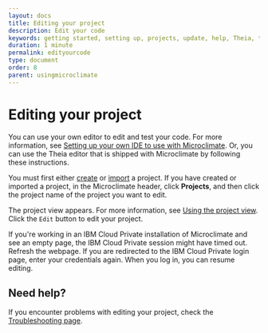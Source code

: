 ```yaml
---
layout: docs
title: Editing your project
description: Edit your code
keywords: getting started, setting up, projects, update, help, Theia, test, edit
duration: 1 minute
permalink: edityourcode
type: document
order: 8
parent: usingmicroclimate
---
```


# Editing your project

You can use your own editor to edit and test your code. For more information, see [Setting up your own IDE to use with Microclimate](settingownide). Or, you can use the Theia editor that is shipped with Microclimate by following these instructions.

You must first either [create](creatingaproject) or [import](importingaproject) a project. If you have created or imported a project, in the Microclimate header, click **Projects**, and then click the project name of the project you want to edit.

The project view appears. For more information, see [Using the project view](projectview). Click the `Edit` button to edit your project.

If you're working in an IBM Cloud Private installation of Microclimate and see an empty page, the IBM Cloud Private session might have timed out. Refresh the webpage. If you are redirected to the IBM Cloud Private login page, enter your credentials again. When you log in, you can resume editing.

## Need help?
If you encounter problems with editing your project, check the [Troubleshooting page](troubleshooting#editing-your-project).

